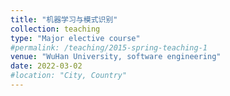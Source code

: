 ```yaml
---
title: "机器学习与模式识别"
collection: teaching
type: "Major elective course"
#permalink: /teaching/2015-spring-teaching-1
venue: "WuHan University, software engineering"
date: 2022-03-02
#location: "City, Country"
---
```

